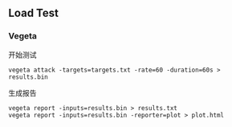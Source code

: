 ## Load Test

### Vegeta

开始测试
```
vegeta attack -targets=targets.txt -rate=60 -duration=60s > results.bin
```

生成报告
```
vegeta report -inputs=results.bin > results.txt
vegeta report -inputs=results.bin -reporter=plot > plot.html
```
